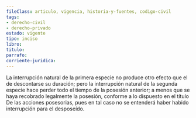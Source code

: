 ```yaml
---
fileClass: articulo, vigencia, historia-y-fuentes, codigo-civil
tags:
- derecho-civil
- derecho-privado
estado: vigente
tipo: inciso
libro:
titulo:
parrafo:
corriente-juridica:
---
```

La interrupción natural de la primera especie no produce otro efecto que el de descontarse su duración; pero la interrupción natural de la segunda especie hace perder todo el tiempo de la posesión anterior; a menos que se haya recobrado legalmente la posesión, conforme a lo dispuesto en el título De las acciones posesorias, pues en tal caso no se entenderá haber habido interrupción para el desposeído.